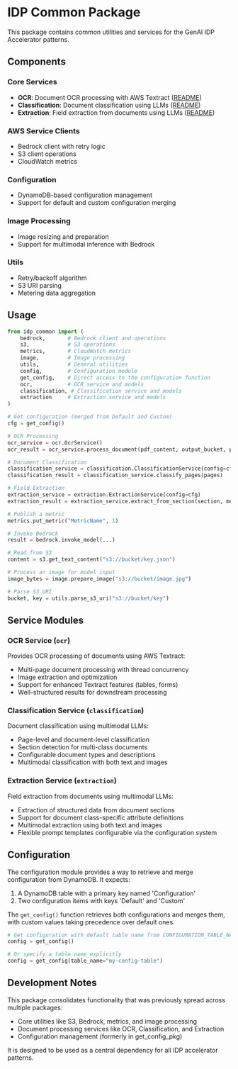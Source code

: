 # IDP Common Package

This package contains common utilities and services for the GenAI IDP Accelerator patterns.

## Components

### Core Services

- **OCR**: Document OCR processing with AWS Textract ([README](idp_common/ocr/README.md))
- **Classification**: Document classification using LLMs ([README](idp_common/classification/README.md))
- **Extraction**: Field extraction from documents using LLMs ([README](idp_common/extraction/README.md))

### AWS Service Clients

- Bedrock client with retry logic
- S3 client operations
- CloudWatch metrics

### Configuration

- DynamoDB-based configuration management
- Support for default and custom configuration merging

### Image Processing

- Image resizing and preparation
- Support for multimodal inference with Bedrock

### Utils

- Retry/backoff algorithm
- S3 URI parsing
- Metering data aggregation

## Usage

```python
from idp_common import (
    bedrock,       # Bedrock client and operations
    s3,            # S3 operations
    metrics,       # CloudWatch metrics
    image,         # Image processing
    utils,         # General utilities
    config,        # Configuration module
    get_config,    # Direct access to the configuration function
    ocr,           # OCR service and models
    classification, # Classification service and models
    extraction     # Extraction service and models
)

# Get configuration (merged from Default and Custom)
cfg = get_config()

# OCR Processing
ocr_service = ocr.OcrService()
ocr_result = ocr_service.process_document(pdf_content, output_bucket, prefix)

# Document Classification
classification_service = classification.ClassificationService(config=cfg)
classification_result = classification_service.classify_pages(pages)

# Field Extraction
extraction_service = extraction.ExtractionService(config=cfg)
extraction_result = extraction_service.extract_from_section(section, metadata, output_bucket)

# Publish a metric
metrics.put_metric("MetricName", 1)

# Invoke Bedrock
result = bedrock.invoke_model(...)

# Read from S3
content = s3.get_text_content("s3://bucket/key.json")

# Process an image for model input
image_bytes = image.prepare_image("s3://bucket/image.jpg")

# Parse S3 URI
bucket, key = utils.parse_s3_uri("s3://bucket/key")
```

## Service Modules

### OCR Service (`ocr`)

Provides OCR processing of documents using AWS Textract:
- Multi-page document processing with thread concurrency
- Image extraction and optimization
- Support for enhanced Textract features (tables, forms)
- Well-structured results for downstream processing

### Classification Service (`classification`)

Document classification using multimodal LLMs:
- Page-level and document-level classification
- Section detection for multi-class documents
- Configurable document types and descriptions
- Multimodal classification with both text and images

### Extraction Service (`extraction`)

Field extraction from documents using multimodal LLMs:
- Extraction of structured data from document sections
- Support for document class-specific attribute definitions
- Multimodal extraction using both text and images
- Flexible prompt templates configurable via the configuration system

## Configuration

The configuration module provides a way to retrieve and merge configuration from DynamoDB. It expects:

1. A DynamoDB table with a primary key named 'Configuration'
2. Two configuration items with keys 'Default' and 'Custom'

The `get_config()` function retrieves both configurations and merges them, with custom values taking precedence over default ones.

```python
# Get configuration with default table name from CONFIGURATION_TABLE_NAME environment variable
config = get_config()

# Or specify a table name explicitly
config = get_config(table_name="my-config-table")
```

## Development Notes

This package consolidates functionality that was previously spread across multiple packages:
- Core utilities like S3, Bedrock, metrics, and image processing
- Document processing services like OCR, Classification, and Extraction
- Configuration management (formerly in get_config_pkg)

It is designed to be used as a central dependency for all IDP accelerator patterns.